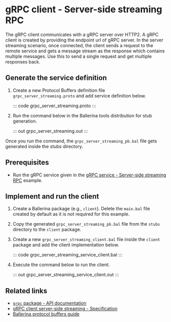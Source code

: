 # gRPC client - Server-side streaming RPC

The gRPC client communicates with a gRPC server over HTTP2. A gRPC client is created by providing the endpoint url of gRPC server. In the server streaming scenario, once connected, the client sends a request to the remote service and gets a message stream as the response which contains multiple messages. Use this to send a single request and get multiple responses back.

## Generate the service definition

1. Create a new Protocol Buffers definition file `grpc_server_streaming.proto` and add service definition below.

    ::: code grpc_server_streaming.proto :::

2. Run the command below in the Ballerina tools distribution for stub generation.

   ::: out grpc_server_streaming.out :::

Once you run the command, the `grpc_server_streaming_pb.bal` file gets generated inside the stubs directory.

## Prerequisites
- Run the gRPC service given in the [gRPC service - Server-side streaming RPC](/learn/by-example/grpc-service-server-streaming/) example.

## Implement and run the client

1. Create a Ballerina package (e.g., `client`). Delete the `main.bal` file created by default as it is not required for this example.

2. Copy the generated `grpc_server_streaming_pb.bal` file from the `stubs` directory to the  `client` package.

3. Create a new `grpc_server_streaming_client.bal` file inside the `client` package and add the client implementation below.

   ::: code grpc_server_streaming_service_client.bal :::

4. Execute the command below to run the client.

   ::: out grpc_server_streaming_service_client.out :::

## Related links
- [`grpc` package - API documentation](https://lib.ballerina.io/ballerina/grpc/latest)
- [gRPC client server-side streaming - Specification](/spec/grpc/#42-server-streaming-rpc)
- [Ballerina protocol buffers guide](/learn/cli-documentation/grpc/)

